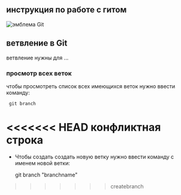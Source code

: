 ## инструкция по работе с гитом

![эмблема Git](besya.jpg)

## ветвление в Git 

ветвление нужны для ...

### просмотр всех веток

чтобы просмотреть список всех имеющихся веток нужно ввести команду:

     git branch

<<<<<<< HEAD
конфликтная строка 
=======
* Чтобы создать создать новую ветку нужно ввести команду с именем новой ветки:

    git branch "branchname"
    
>>>>>>> createbranch
